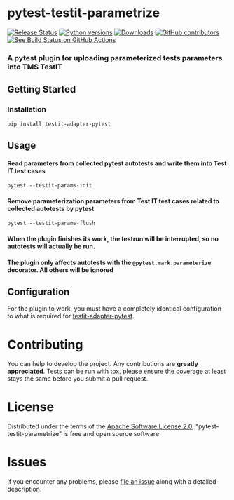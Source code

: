 # pytest-testit-parametrize
[![Release Status](https://img.shields.io/pypi/v/pytest-testit-parametrize.svg)](https://pypi.python.org/pypi/pytest-testit-parametrize)
[![Python versions](https://img.shields.io/pypi/pyversions/pytest-testit-parametrize.svg)](https://pypi.org/project/pytest-testit-parametrize)
[![Downloads](https://img.shields.io/pypi/dm/pytest-testit-parametrize?style=plastic)](https://pypi.python.org/pypi/pytest-testit-parametrize)
[![GitHub contributors](https://img.shields.io/github/contributors/pytest-testit-parametrize?style=plastic)](https://github.com/pytest-testit-parametrize)
[![See Build Status on GitHub Actions](https://github.com/iromanchenko-cyrm/pytest-testit-parametrize/actions/workflows/main.yml/badge.svg)](https://github.com/iromanchenko-cyrm/pytest-testit-parametrize/actions/workflows/main.yml)

### A pytest plugin for uploading parameterized tests parameters into TMS TestIT

## Getting Started

### Installation

```
pip install testit-adapter-pytest
```

## Usage

#### Read parameters from collected pytest autotests and write them into Test IT test cases
```
pytest --testit-params-init
```

#### Remove parameterization parameters from Test IT test cases related to collected autotests by pytest
```
pytest --testit-params-flush
```

#### When the plugin finishes its work, the testrun will be interrupted, so no autotests will actually be run. 
#### The plugin only affects autotests with the `@pytest.mark.parameterize` decorator. All others will be ignored

## Configuration 

For the plugin to work, you must have a completely identical configuration to what is required for [testit-adapter-pytest](https://github.com/testit-tms/adapters-python/tree/main/testit-adapter-pytest#file). 

# Contributing

You can help to develop the project. Any contributions are **greatly appreciated**.
Tests can be run with [tox](https://tox.readthedocs.io/en/latest/), please ensure
the coverage at least stays the same before you submit a pull request.

# License

Distributed under the terms of the [Apache Software License 2.0](https://www.apache.org/licenses/LICENSE-2.0), "pytest-testit-parametrize" is free and open source software

# Issues

If you encounter any problems, please [file an issue](https://github.com/iromanchenko-cyrm/pytest-testit-parametrize/issues) along with a detailed description.